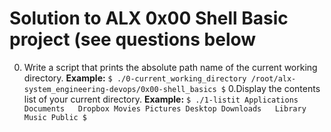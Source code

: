 # Solution to ALX 0x00 Shell Basic project (see questions below
0. Write a script that prints the absolute path name of the current working directory.
        **Example:**
            ```$ ./0-current_working_directory
                /root/alx-system_engineering-devops/0x00-shell_basics
               $```
0.Display the contents list of your current directory.
        **Example:**
            ```$ ./1-listit
                  Applications    Documents   Dropbox Movies Pictures
                  Desktop Downloads   Library Music Public
                $```

